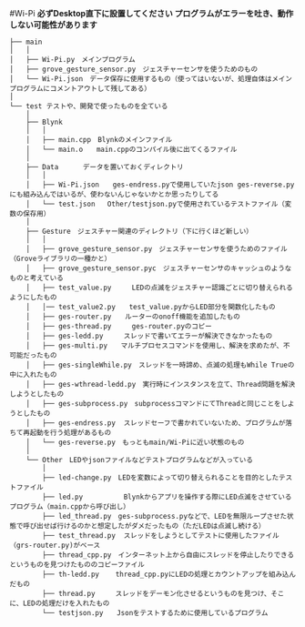#Wi-Pi
**必ずDesktop直下に設置してください プログラムがエラーを吐き、動作しない可能性があります**

    ├── main
    │   │
    │   ├── Wi-Pi.py　メインプログラム
    │   ├── grove_gesture_sensor.py　ジェスチャーセンサを使うためのもの
    │   └── Wi-Pi.json　データ保存に使用するもの（使ってはいないが、処理自体はメインプログラムにコメントアウトして残してある）
    │
    └── test テストや、開発で使ったものを全ている
        │
        ├── Blynk
        │   │
        │   ├── main.cpp　Blynkのメインファイル
        │   └── main.o　　main.cppのコンパイル後に出てくるファイル
        │
        ├── Data      データを置いておくディレクトリ
        │   │
        │   ├── Wi-Pi.json　　ges-endress.pyで使用していたjson ges-reverse.pyにも組み込んではいるが、使わないんじゃないかとか思ったりしてる
        │   └── test.json   Other/testjson.pyで使用されているテストファイル（変数の保存用）
        │
        ├── Gesture　ジェスチャー関連のディレクトリ（下に行くほど新しい）
        │   │
        │   ├── grove_gesture_sensor.py　ジェスチャーセンサを使うためのファイル（Groveライブラリの一種かと）
        │   ├── grove_gesture_sensor.pyc　ジェスチャーセンサのキャッシュのようなものと考えている
        │   ├── test_value.py     LEDの点滅をジェスチャー認識ごとに切り替えられるようにしたもの
        │   │── test_value2.py　　test_value.pyからLED部分を関数化したもの
        │   ├── ges-router.py　　ルーターのonoff機能を追加したもの
        │   ├── ges-thread.py     ges-router.pyのコピー
        │   ├── ges-ledd.py     スレッドで書いてエラーが解決できなかったもの
        │   ├── ges-multi.py　　マルチプロセスコマンドを使用し、解決を求めたが、不可能だったもの
        │   ├── ges-singleWhile.py　スレッドを一時諦め、点滅の処理もWhile Trueの中に入れたもの
        │   ├── ges-wthread-ledd.py　実行時にインスタンスを立て、Thread問題を解決しようとしたもの
        │   ├── ges-subprocess.py　subprocessコマンドにてThreadと同じことをしようとしたもの
        │   ├── ges-endress.py  スレッドセーフで書かれていないため、プログラムが落ちて再起動を行う処理があるもの
        │   └── ges-reverse.py　もっともmain/Wi-Piに近い状態のもの
        │
        └── Other　LEDやjsonファイルなどテストプログラムなどが入っている
            │
            ├── led-change.py　LEDを変数によって切り替えられることを目的としたテストファイル
            ├── led.py          Blynkからアプリを操作する際にLED点滅をさせているプログラム（main.cppから呼び出し）
            ├── led_thread.py　ges-subprocess.pyなどで、LEDを無限ループさせた状態で呼び出せば行けるのかと想定したがダメだったもの（ただLEDは点滅し続ける）
            ├── test_thread.py  スレッドをしようとしてテストに使用したファイル（grs-router.py)がベース
            ├── thread_cpp.py　インターネット上から自由にスレッドを停止したりできるというものを見つけたもののコピーファイル
            ├── th-ledd.py    thread_cpp.pyにLEDの処理とカウントアップを組み込んだもの
            ├── thread.py　　　スレッドをデーモン化させるというものを見つけ、そこに、LEDの処理だけを入れたもの
            └── testjson.py　　Jsonをテストするために使用しているプログラム
